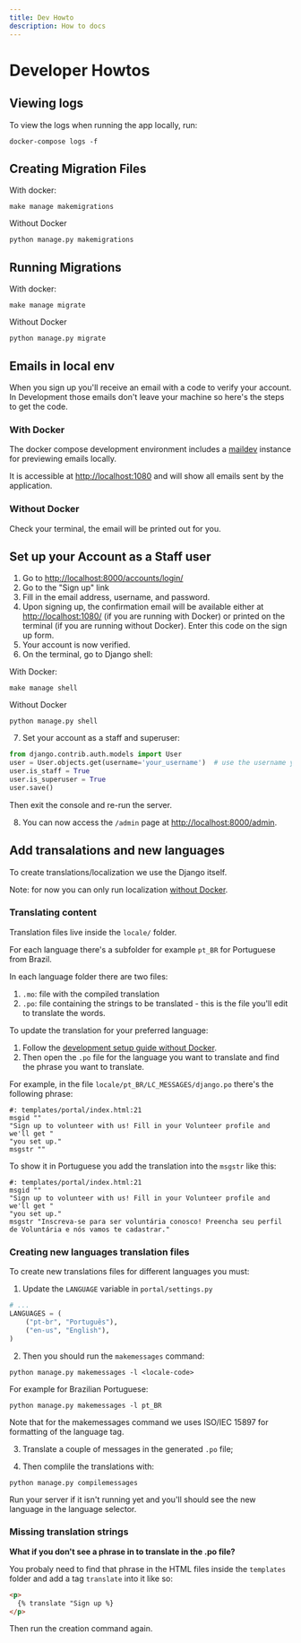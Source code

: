 ```yaml
---
title: Dev Howto
description: How to docs
---
```


# Developer Howtos

## Viewing logs

To view the logs when running the app locally, run:

```
docker-compose logs -f
```

## Creating Migration Files

With docker:

```
make manage makemigrations
```

Without Docker

```
python manage.py makemigrations
```

## Running Migrations

With docker:

```
make manage migrate
```

Without Docker

```
python manage.py migrate
```

## Emails in local env

When you sign up you'll receive an email with a code to verify your account. In Development those emails don't leave your machine so here's the steps to get the code.

### With Docker

The docker compose development environment includes a
[maildev](https://maildev.github.io/maildev/)
instance for previewing emails locally.

It is accessible at <http://localhost:1080> and will show all emails sent by the application.

### Without Docker

Check your terminal, the email will be printed out for you.

## Set up your Account as a Staff user

1. Go to <http://localhost:8000/accounts/login/>
2. Go to the "Sign up" link
3. Fill in the email address, username, and password.
4. Upon signing up, the confirmation email will be available either at <http://localhost:1080/> (if you are running with Docker) or printed on the terminal (if you are running without Docker). Enter this code on the sign up form.
5. Your account is now verified.
6. On the terminal, go to Django shell:

With Docker:

```
make manage shell
```

Without Docker

```
python manage.py shell
```

7. Set your account as a staff and superuser:

```python
from django.contrib.auth.models import User
user = User.objects.get(username='your_username')  # use the username you created above
user.is_staff = True
user.is_superuser = True
user.save()
```

Then exit the console and re-run the server.

8. You can now access the `/admin` page at <http://localhost:8000/admin>.

## Add transalations and new languages

To create translations/localization we use the Django itself.

Note: for now you can only run localization [without Docker](https://pyladiescon-portal-docs.netlify.app/developer/setup/#without-docker).

### Translating content

Translation files live inside the `locale/` folder.

For each language there's a subfolder for example `pt_BR` for Portuguese from Brazil.

In each language folder there are two files:

1. `.mo`: file with the compiled translation
2. `.po`: file containing the strings to be translated - this is the file you'll edit to translate the words.

To update the translation for your preferred language:

1. Follow the [development setup guide without Docker](https://pyladiescon-portal-docs.netlify.app/developer/setup/#without-docker).
1. Then open the `.po` file for the language you want to translate and find the phrase you want to translate.

For example, in the file `locale/pt_BR/LC_MESSAGES/django.po` there's the following phrase:

```
#: templates/portal/index.html:21
msgid ""
"Sign up to volunteer with us! Fill in your Volunteer profile and we'll get "
"you set up."
msgstr ""
```

To show it in Portuguese you add the translation into the `msgstr` like this:

```
#: templates/portal/index.html:21
msgid ""
"Sign up to volunteer with us! Fill in your Volunteer profile and we'll get "
"you set up."
msgstr "Inscreva-se para ser voluntária conosco! Preencha seu perfil de Voluntária e nós vamos te cadastrar."
```

### Creating new languages translation files

To create new translations files for different languages you must:

1. Update the `LANGUAGE` variable in `portal/settings.py`

```python
# ...
LANGUAGES = (
    ("pt-br", "Português"),
    ("en-us", "English"),
)
```

2. Then you should run the `makemessages` command:
```
python manage.py makemessages -l <locale-code>
```

For example for Brazilian Portuguese:

```
python manage.py makemessages -l pt_BR
```

Note that for the makemessages command we uses ISO/IEC 15897 for formatting of the language tag.

3. Translate a couple of messages in the generated `.po` file;

4. Then complile the translations with:

```
python manage.py compilemessages
```

Run your server if it isn't running yet and you'll should see the new language in the language selector.


### Missing translation strings

**What if you don't see a phrase in to translate in the .po file?**

You probaly need to find that phrase in the HTML files inside the `templates` folder and add a tag `translate` into it like so:

```html
<p>
  {% translate "Sign up %}
</p>
```

Then run the creation command again.

